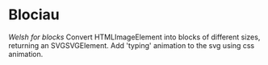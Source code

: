 # Blociau

_Welsh for blocks_
Convert HTMLImageElement into blocks of different sizes, returning an SVGSVGElement.
Add 'typing' animation to the svg using css animation.
